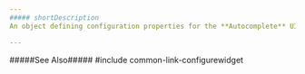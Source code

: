 ```yaml
---
##### shortDescription
An object defining configuration properties for the **Autocomplete** UI component.

---
```

#####See Also#####
#include common-link-configurewidget